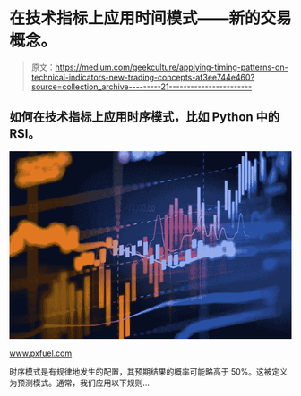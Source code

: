 # 在技术指标上应用时间模式——新的交易概念。

> 原文：<https://medium.com/geekculture/applying-timing-patterns-on-technical-indicators-new-trading-concepts-af3ee744e460?source=collection_archive---------21----------------------->

## 如何在技术指标上应用时序模式，比如 Python 中的 RSI。

![](img/145f2b0b2f495bc5ed8e1e9caad41be4.png)

www.pxfuel.com

时序模式是有规律地发生的配置，其预期结果的概率可能略高于 50%。这被定义为预测模式。通常，我们应用以下规则…
